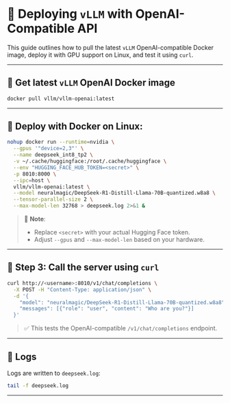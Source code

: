 # 🚀 Deploying `vLLM` with OpenAI-Compatible API

This guide outlines how to pull the latest `vLLM` OpenAI-compatible Docker image, deploy it with GPU support on Linux, and test it using `curl`.

---

## 🔄 Get latest `vLLM` OpenAI Docker image

```bash
docker pull vllm/vllm-openai:latest
```

---

## 🐳 Deploy with Docker on Linux:

```bash
nohup docker run --runtime=nvidia \
  --gpus '"device=2,3"' \
  --name deepseek_int8_tp2 \
  -v ~/.cache/huggingface:/root/.cache/huggingface \
  --env "HUGGING_FACE_HUB_TOKEN=<secret>" \
  -p 8010:8000 \
  --ipc=host \
  vllm/vllm-openai:latest \
  --model neuralmagic/DeepSeek-R1-Distill-Llama-70B-quantized.w8a8 \
  --tensor-parallel-size 2 \
  --max-model-len 32768 > deepseek.log 2>&1 &
```

> 📌 **Note**:
>
> * Replace `<secret>` with your actual Hugging Face token.
> * Adjust `--gpus` and `--max-model-len` based on your hardware.

---

## 🧪 Step 3: Call the server using `curl`

```bash
curl http://<username>:8010/v1/chat/completions \
  -X POST -H "Content-Type: application/json" \
  -d '{
    "model": "neuralmagic/DeepSeek-R1-Distill-Llama-70B-quantized.w8a8",
    "messages": [{"role": "user", "content": "Who are you?"}]
  }'
```

> ✅ This tests the OpenAI-compatible `/v1/chat/completions` endpoint.

---

## 📂 Logs

Logs are written to `deepseek.log`:

```bash
tail -f deepseek.log
```

---